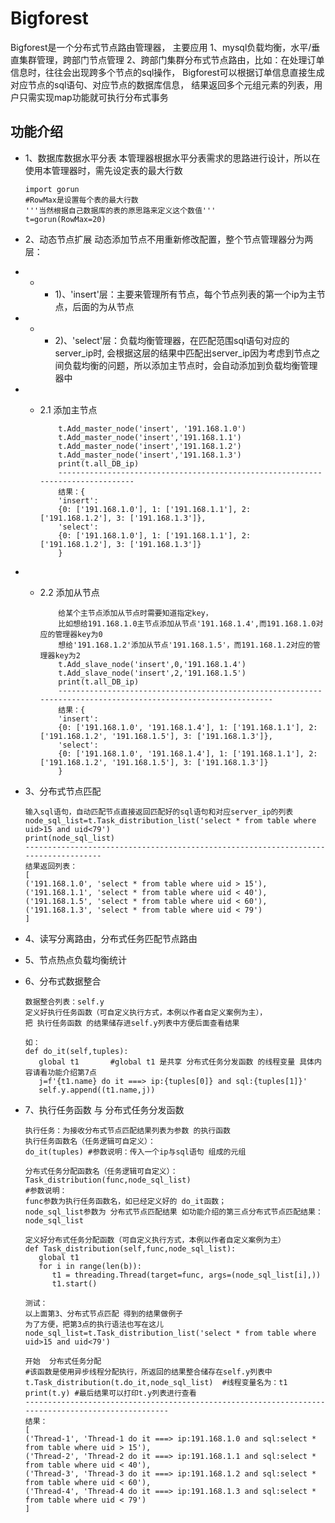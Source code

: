 # Bigforest
Bigforest是一个分布式节点路由管理器，
主要应用
1、mysql负载均衡，水平/垂直集群管理，跨部门节点管理
2、跨部门集群分布式节点路由，比如：在处理订单信息时，往往会出现跨多个节点的sql操作，
   Bigforest可以根据订单信息直接生成对应节点的sql语句、对应节点的数据库信息，
   结果返回多个元组元素的列表，用户只需实现map功能就可执行分布式事务
## 功能介绍
- 1、数据库数据水平分表 
本管理器根据水平分表需求的思路进行设计，所以在使用本管理器时，需先设定表的最大行数

      import gorun
      #RowMax是设置每个表的最大行数
      '''当然根据自己数据库的表的原思路来定义这个数值'''
      t=gorun(RowMax=20)
 
- 2、动态节点扩展 动态添加节点不用重新修改配置，整个节点管理器分为两层：
- - - 1)、'insert'层：主要来管理所有节点，每个节点列表的第一个ip为主节点，后面的为从节点
- - - 2)、'select'层：负载均衡管理器，在匹配范围sql语句对应的server_ip时,
                     会根据这层的结果中匹配出server_ip因为考虑到节点之间负载均衡的问题，所以添加主节点时，会自动添加到负载均衡管理器中
- - 2.1 添加主节点
            
            t.Add_master_node('insert', '191.168.1.0')
            t.Add_master_node('insert','191.168.1.1')
            t.Add_master_node('insert','191.168.1.2')
            t.Add_master_node('insert','191.168.1.3')
            print(t.all_DB_ip)
            --------------------------------------------------------------------------------
            结果：{
            'insert':
            {0: ['191.168.1.0'], 1: ['191.168.1.1'], 2: ['191.168.1.2'], 3: ['191.168.1.3']},
            'select': 
            {0: ['191.168.1.0'], 1: ['191.168.1.1'], 2: ['191.168.1.2'], 3: ['191.168.1.3']}
            }
- - 2.2 添加从节点
            
            给某个主节点添加从节点时需要知道指定key，
            比如想给191.168.1.0主节点添加从节点'191.168.1.4',而191.168.1.0对应的管理器key为0
            想给'191.168.1.2'添加从节点'191.168.1.5'，而191.168.1.2对应的管理器key为2
            t.Add_slave_node('insert',0,'191.168.1.4')
            t.Add_slave_node('insert',2,'191.168.1.5')
            print(t.all_DB_ip)
            ---------------------------------------------------------------------------------------------------------------
            结果：{
            'insert': 
            {0: ['191.168.1.0', '191.168.1.4'], 1: ['191.168.1.1'], 2: ['191.168.1.2', '191.168.1.5'], 3: ['191.168.1.3']}, 
            'select': 
            {0: ['191.168.1.0', '191.168.1.4'], 1: ['191.168.1.1'], 2: ['191.168.1.2', '191.168.1.5'], 3: ['191.168.1.3']}
            }
- 3、分布式节点匹配
      
      输入sql语句，自动匹配节点直接返回匹配好的sql语句和对应server_ip的列表
      node_sql_list=t.Task_distribution_list('select * from table where uid>15 and uid<79')
      print(node_sql_list)
      ------------------------------------------------------------------------------------
      结果返回列表：
      [
      ('191.168.1.0', 'select * from table where uid > 15'),
      ('191.168.1.1', 'select * from table where uid < 40'), 
      ('191.168.1.5', 'select * from table where uid < 60'), 
      ('191.168.1.3', 'select * from table where uid < 79')
      ]

- 4、读写分离路由，分布式任务匹配节点路由 
- 5、节点热点负载均衡统计 
- 6、分布式数据整合
      
      数据整合列表：self.y
      定义好执行任务函数（可自定义执行方式，本例以作者自定义案例为主），
      把 执行任务函数 的结果储存进self.y列表中方便后面查看结果
      
      如：
      def do_it(self,tuples):
         global t1       #global t1 是共享 分布式任务分发函数 的线程变量 具体内容请看功能介绍第7点
         j=f'{t1.name} do it ===> ip:{tuples[0]} and sql:{tuples[1]}'
         self.y.append((t1.name,j))
      
      
- 7、执行任务函数 与 分布式任务分发函数
      
      执行任务：为接收分布式节点匹配结果列表为参数 的执行函数
      执行任务函数名（任务逻辑可自定义）：
      do_it(tuples) #参数说明：传入一个ip与sql语句 组成的元组
      
      分布式任务分配函数名（任务逻辑可自定义）：Task_distribution(func,node_sql_list) 
      #参数说明：
      func参数为执行任务函数名，如已经定义好的 do_it函数；
      node_sql_list参数为 分布式节点匹配结果 如功能介绍的第三点分布式节点匹配结果：node_sql_list
      
      定义好分布式任务分配函数（可自定义执行方式，本例以作者自定义案例为主）
      def Task_distribution(self,func,node_sql_list):
         global t1
         for i in range(len(b)):
            t1 = threading.Thread(target=func, args=(node_sql_list[i],))
            t1.start()
            
      测试：
      以上面第3、分布式节点匹配 得到的结果做例子
      为了方便，把第3点的执行语法也写在这儿
      node_sql_list=t.Task_distribution_list('select * from table where uid>15 and uid<79')
      
      开始  分布式任务分配
      #该函数是使用异步线程分配执行，所返回的结果整合储存在self.y列表中
      t.Task_distribution(t.do_it,node_sql_list)  #线程变量名为：t1
      print(t.y) #最后结果可以打印t.y列表进行查看
      ---------------------------------------------------------------------------------------------------
      结果：
      [
      ('Thread-1', 'Thread-1 do it ===> ip:191.168.1.0 and sql:select * from table where uid > 15'), 
      ('Thread-2', 'Thread-2 do it ===> ip:191.168.1.1 and sql:select * from table where uid < 40'), 
      ('Thread-3', 'Thread-3 do it ===> ip:191.168.1.2 and sql:select * from table where uid < 60'), 
      ('Thread-4', 'Thread-4 do it ===> ip:191.168.1.3 and sql:select * from table where uid < 79')
      ]
